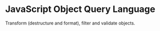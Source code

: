 # JavaScript Object Query Language

Transform (destructure and format), filter and validate objects.
